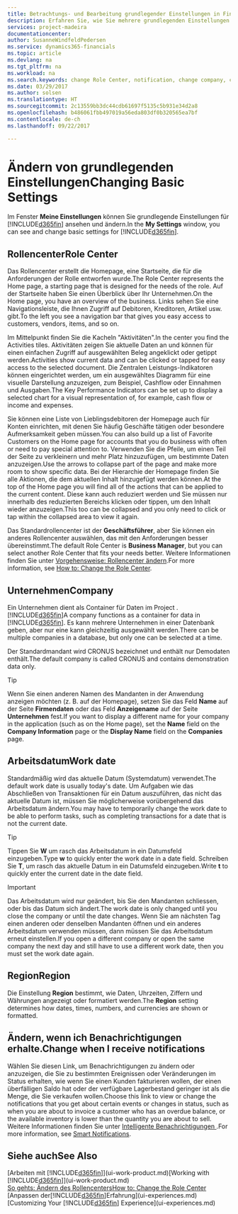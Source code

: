 ```yaml
---
title: Betrachtungs- und Bearbeitung grundlegender Einstellungen in Financials| Microsoft Docs
description: Erfahren Sie, wie Sie mehrere grundlegenden Einstellungen in Financials einrichten, zum Beispiel im Rollencenter, im Unternehmen oder im Arbeitsdatum.
services: project-madeira
documentationcenter: 
author: SusanneWindfeldPedersen
ms.service: dynamics365-financials
ms.topic: article
ms.devlang: na
ms.tgt_pltfrm: na
ms.workload: na
ms.search.keywords: change Role Center, notification, change company, change work date
ms.date: 03/29/2017
ms.author: solsen
ms.translationtype: HT
ms.sourcegitcommit: 2c13559bb3dc44cdb61697f5135c5b931e34d2a8
ms.openlocfilehash: b486061fbb497019a56eda803df0b320565ea7bf
ms.contentlocale: de-ch
ms.lasthandoff: 09/22/2017

---
```

# <a name="changing-basic-settings"></a><span data-ttu-id="ea7f9-103">Ändern von grundlegenden Einstellungen</span><span class="sxs-lookup"><span data-stu-id="ea7f9-103">Changing Basic Settings</span></span>
<span data-ttu-id="ea7f9-104">Im Fenster **Meine Einstellungen** können Sie grundlegende Einstellungen für [!INCLUDE[d365fin](includes/d365fin_md.md)] ansehen und ändern.</span><span class="sxs-lookup"><span data-stu-id="ea7f9-104">In the **My Settings** window, you can see and change basic settings for [!INCLUDE[d365fin](includes/d365fin_md.md)].</span></span>  

## <a name="role-center"></a><span data-ttu-id="ea7f9-105">Rollencenter</span><span class="sxs-lookup"><span data-stu-id="ea7f9-105">Role Center</span></span>
<span data-ttu-id="ea7f9-106">Das Rollencenter erstellt die Homepage, eine Startseite, die für die Anforderungen der Rolle entworfen wurde.</span><span class="sxs-lookup"><span data-stu-id="ea7f9-106">The Role Center represents the Home page, a starting page that is designed for the needs of the role.</span></span> <span data-ttu-id="ea7f9-107">Auf der Startseite haben Sie einen Überblick über Ihr Unternehmen.</span><span class="sxs-lookup"><span data-stu-id="ea7f9-107">On the Home page, you have an overview of the business.</span></span> <span data-ttu-id="ea7f9-108">Links sehen Sie eine Navigationsleiste, die Ihnen Zugriff auf Debitoren, Kreditoren, Artikel usw. gibt.</span><span class="sxs-lookup"><span data-stu-id="ea7f9-108">To the left you see a navigation bar that gives you easy access to customers, vendors, items, and so on.</span></span>

<span data-ttu-id="ea7f9-109">Im Mittelpunkt finden Sie die Kacheln "Aktivitäten".</span><span class="sxs-lookup"><span data-stu-id="ea7f9-109">In the center you find the Activities tiles.</span></span> <span data-ttu-id="ea7f9-110">Aktivitäten zeigen Sie aktuelle Daten an und können für einen einfachen Zugriff auf ausgewählten Beleg angeklickt oder getippt werden.</span><span class="sxs-lookup"><span data-stu-id="ea7f9-110">Activities show current data and can be clicked or tapped for easy access to the selected document.</span></span> <span data-ttu-id="ea7f9-111">Die Zentralen Leistungs-Indikatoren können eingerichtet werden, um ein ausgewähltes Diagramm für eine visuelle Darstellung anzuzeigen, zum Beispiel, Cashflow oder Einnahmen und Ausgaben.</span><span class="sxs-lookup"><span data-stu-id="ea7f9-111">The Key Performance Indicators can be set up to display a selected chart for a visual representation of, for example, cash flow or income and expenses.</span></span>

<span data-ttu-id="ea7f9-112">Sie können eine Liste von Lieblingsdebitoren der Homepage auch für Konten einrichten, mit denen Sie häufig Geschäfte tätigen oder besondere Aufmerksamkeit geben müssen.</span><span class="sxs-lookup"><span data-stu-id="ea7f9-112">You can also build up a list of Favorite Customers on the Home page for accounts that you do business with often or need to pay special attention to.</span></span> <span data-ttu-id="ea7f9-113">Verwenden Sie die Pfeile, um einen Teil der Seite zu verkleinern und mehr Platz hinzuzufügen, um bestimmte Daten anzuzeigen.</span><span class="sxs-lookup"><span data-stu-id="ea7f9-113">Use the arrows to collapse part of the page and make more room to show specific data.</span></span> <span data-ttu-id="ea7f9-114">Bei der Hierarchie der Homepage finden Sie alle Aktionen, die dem aktuellen Inhalt hinzugefügt werden können.</span><span class="sxs-lookup"><span data-stu-id="ea7f9-114">At the top of the Home page you will find all of the actions that can be applied to the current content.</span></span> <span data-ttu-id="ea7f9-115">Diese kann auch reduziert werden und Sie müssen nur innerhalb des reduzierten Bereichs klicken oder tippen, um den Inhalt wieder anzuzeigen.</span><span class="sxs-lookup"><span data-stu-id="ea7f9-115">This too can be collapsed and you only need to click or tap within the collapsed area to view it again.</span></span>

<span data-ttu-id="ea7f9-116">Das Standardrollencenter ist der **Geschäftsführer**, aber Sie können ein anderes Rollencenter auswählen, das mit den Anforderungen besser übereinstimmt.</span><span class="sxs-lookup"><span data-stu-id="ea7f9-116">The default Role Center is **Business Manager**, but you can select another Role Center that fits your needs better.</span></span> <span data-ttu-id="ea7f9-117">Weitere Informationen finden Sie unter [Vorgehensweise: Rollencenter ändern](change-role.md).</span><span class="sxs-lookup"><span data-stu-id="ea7f9-117">For more information, see [How to: Change the Role Center](change-role.md).</span></span>

## <a name="company"></a><span data-ttu-id="ea7f9-118">Unternehmen</span><span class="sxs-lookup"><span data-stu-id="ea7f9-118">Company</span></span>
<span data-ttu-id="ea7f9-119">Ein Unternehmen dient als Container für Daten im Project .[!INCLUDE[d365fin](includes/d365fin_md.md)]</span><span class="sxs-lookup"><span data-stu-id="ea7f9-119">A company functions as a container for data in [!INCLUDE[d365fin](includes/d365fin_md.md)].</span></span> <span data-ttu-id="ea7f9-120">Es kann mehrere Unternehmen in einer Datenbank geben, aber nur eine kann gleichzeitig ausgewählt werden.</span><span class="sxs-lookup"><span data-stu-id="ea7f9-120">There can be multiple companies in a database, but only one can be selected at a time.</span></span>

<span data-ttu-id="ea7f9-121">Der Standardmandant wird CRONUS bezeichnet und enthält nur Demodaten enthält.</span><span class="sxs-lookup"><span data-stu-id="ea7f9-121">The default company is called CRONUS and contains demonstration data only.</span></span>

> [!TIP]  
>   <span data-ttu-id="ea7f9-122">Wenn Sie einen anderen Namen des Mandanten in der Anwendung anzeigen möchten (z. B. auf der Homepage), setzen Sie das Feld **Name** auf der Seite **Firmendaten** oder das Feld **Anzeigename** auf der Seite **Unternehmen** fest.</span><span class="sxs-lookup"><span data-stu-id="ea7f9-122">If you want to display a different name for your company in the application (such as on the Home page), set the **Name** field on the **Company Information** page or the **Display Name** field on the **Companies** page.</span></span>  

## <a name="work-date"></a><span data-ttu-id="ea7f9-123">Arbeitsdatum</span><span class="sxs-lookup"><span data-stu-id="ea7f9-123">Work date</span></span>
<span data-ttu-id="ea7f9-124">Standardmäßig wird das aktuelle Datum (Systemdatum) verwendet.</span><span class="sxs-lookup"><span data-stu-id="ea7f9-124">The default work date is usually today's date.</span></span> <span data-ttu-id="ea7f9-125">Um Aufgaben wie das Abschließen von Transaktionen für ein Datum auszuführen, das nicht das aktuelle Datum ist, müssen Sie möglicherweise vorübergehend das Arbeitsdatum ändern.</span><span class="sxs-lookup"><span data-stu-id="ea7f9-125">You may have to temporarily change the work date to be able to perform tasks, such as completing transactions for a date that is not the current date.</span></span>

> [!TIP]  
>   <span data-ttu-id="ea7f9-126">Tippen Sie **W** um rasch das Arbeitsdatum in ein Datumsfeld einzugeben.</span><span class="sxs-lookup"><span data-stu-id="ea7f9-126">Type **w** to quickly enter the work date in a date field.</span></span> <span data-ttu-id="ea7f9-127">Schreiben Sie **T**, um rasch das aktuelle Datum in ein Datumsfeld einzugeben.</span><span class="sxs-lookup"><span data-stu-id="ea7f9-127">Write **t** to quickly enter the current date in the date field.</span></span>

> [!IMPORTANT]  
>   <span data-ttu-id="ea7f9-128">Das Arbeitsdatum wird nur geändert, bis Sie den Mandanten schliessen, oder bis das Datum sich ändert.</span><span class="sxs-lookup"><span data-stu-id="ea7f9-128">The work date is only changed until you close the company or until the date changes.</span></span> <span data-ttu-id="ea7f9-129">Wenn Sie am nächsten Tag einen anderen oder denselben Mandanten öffnen und ein anderes Arbeitsdatum verwenden müssen, dann müssen Sie das Arbeitsdatum erneut einstellen.</span><span class="sxs-lookup"><span data-stu-id="ea7f9-129">If you open a different company or open the same company the next day and still have to use a different work date, then you must set the work date again.</span></span>

## <a name="region"></a><span data-ttu-id="ea7f9-130">Region</span><span class="sxs-lookup"><span data-stu-id="ea7f9-130">Region</span></span>
<span data-ttu-id="ea7f9-131">Die Einstellung **Region** bestimmt, wie Daten, Uhrzeiten, Ziffern und Währungen angezeigt oder formatiert werden.</span><span class="sxs-lookup"><span data-stu-id="ea7f9-131">The **Region** setting determines how dates, times, numbers, and currencies are shown or formatted.</span></span>   

## <a name="change-when-i-receive-notifications"></a><span data-ttu-id="ea7f9-132">Ändern, wenn ich Benachrichtigungen erhalte.</span><span class="sxs-lookup"><span data-stu-id="ea7f9-132">Change when I receive notifications</span></span>
<span data-ttu-id="ea7f9-133">Wählen Sie diesen Link, um Benachrichtigungen zu ändern oder anzuzeigen, die Sie zu bestimmten Ereignissen oder Veränderungen im Status erhalten, wie wenn Sie einen Kunden fakturieren wollen, der einen überfälligen Saldo hat oder der verfügbare Lagerbestand geringer ist als die Menge, die Sie verkaufen wollen.</span><span class="sxs-lookup"><span data-stu-id="ea7f9-133">Choose this link to view or change the notifications that you get about certain events or changes in status, such as when you are about to invoice a customer who has an overdue balance, or the available inventory is lower than the quantity you are about to sell.</span></span> <span data-ttu-id="ea7f9-134">Weitere Informationen finden Sie unter [Intelligente Benachrichtigungen ](ui-smart-notifications.md).</span><span class="sxs-lookup"><span data-stu-id="ea7f9-134">For more information, see [Smart Notifications](ui-smart-notifications.md).</span></span>

## <a name="see-also"></a><span data-ttu-id="ea7f9-135">Siehe auch</span><span class="sxs-lookup"><span data-stu-id="ea7f9-135">See Also</span></span>
<span data-ttu-id="ea7f9-136">[Arbeiten mit [!INCLUDE[d365fin](includes/d365fin_md.md)]](ui-work-product.md)</span><span class="sxs-lookup"><span data-stu-id="ea7f9-136">[Working with [!INCLUDE[d365fin](includes/d365fin_md.md)]](ui-work-product.md)</span></span>  
[<span data-ttu-id="ea7f9-137">So gehts: Ändern des Rollencenters</span><span class="sxs-lookup"><span data-stu-id="ea7f9-137">How to: Change the Role Center</span></span>](change-role.md)  
<span data-ttu-id="ea7f9-138">[Anpassen der[!INCLUDE[d365fin](includes/d365fin_md.md)]Erfahrung](ui-experiences.md)</span><span class="sxs-lookup"><span data-stu-id="ea7f9-138">[Customizing Your [!INCLUDE[d365fin](includes/d365fin_md.md)] Experience](ui-experiences.md)</span></span>  

